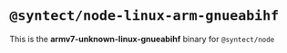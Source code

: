 # `@syntect/node-linux-arm-gnueabihf`

This is the **armv7-unknown-linux-gnueabihf** binary for `@syntect/node`
